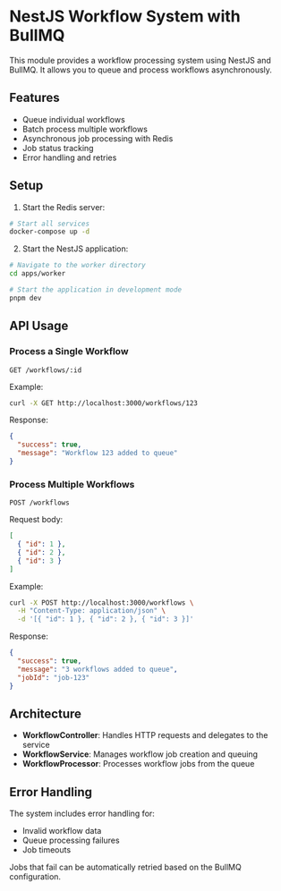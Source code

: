 # NestJS Workflow System with BullMQ

This module provides a workflow processing system using NestJS and BullMQ. It allows you to queue and process workflows asynchronously.

## Features

- Queue individual workflows
- Batch process multiple workflows
- Asynchronous job processing with Redis
- Job status tracking
- Error handling and retries

## Setup

1. Start the Redis server:

```bash
# Start all services
docker-compose up -d
```

2. Start the NestJS application:

```bash
# Navigate to the worker directory
cd apps/worker

# Start the application in development mode
pnpm dev
```

## API Usage

### Process a Single Workflow

```
GET /workflows/:id
```

Example:
```bash
curl -X GET http://localhost:3000/workflows/123
```

Response:
```json
{
  "success": true,
  "message": "Workflow 123 added to queue"
}
```

### Process Multiple Workflows

```
POST /workflows
```

Request body:
```json
[
  { "id": 1 },
  { "id": 2 },
  { "id": 3 }
]
```

Example:
```bash
curl -X POST http://localhost:3000/workflows \
  -H "Content-Type: application/json" \
  -d '[{ "id": 1 }, { "id": 2 }, { "id": 3 }]'
```

Response:
```json
{
  "success": true,
  "message": "3 workflows added to queue",
  "jobId": "job-123"
}
```

## Architecture

- **WorkflowController**: Handles HTTP requests and delegates to the service
- **WorkflowService**: Manages workflow job creation and queuing
- **WorkflowProcessor**: Processes workflow jobs from the queue

## Error Handling

The system includes error handling for:
- Invalid workflow data
- Queue processing failures
- Job timeouts

Jobs that fail can be automatically retried based on the BullMQ configuration.
